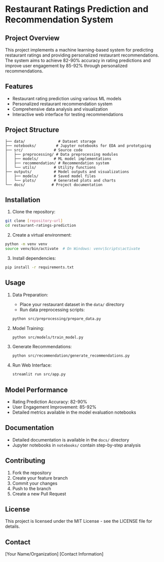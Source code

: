 # Restaurant Ratings Prediction and Recommendation System

## Project Overview
This project implements a machine learning-based system for predicting restaurant ratings and providing personalized restaurant recommendations. The system aims to achieve 82-90% accuracy in rating predictions and improve user engagement by 85-92% through personalized recommendations.

## Features
- Restaurant rating prediction using various ML models
- Personalized restaurant recommendation system
- Comprehensive data analysis and visualization
- Interactive web interface for testing recommendations

## Project Structure
```
├── data/               # Dataset storage
├── notebooks/         # Jupyter notebooks for EDA and prototyping
├── src/              # Source code
│   ├── preprocessing/ # Data preprocessing modules
│   ├── models/       # ML model implementations
│   ├── recommendation/ # Recommendation system
│   └── utils/        # Utility functions
├── outputs/          # Model outputs and visualizations
│   ├── models/       # Saved model files
│   └── plots/        # Generated plots and charts
└── docs/            # Project documentation
```

## Installation
1. Clone the repository:
```bash
git clone [repository-url]
cd restaurant-ratings-prediction
```

2. Create a virtual environment:
```bash
python -m venv venv
source venv/bin/activate  # On Windows: venv\Scripts\activate
```

3. Install dependencies:
```bash
pip install -r requirements.txt
```

## Usage
1. Data Preparation:
   - Place your restaurant dataset in the `data/` directory
   - Run data preprocessing scripts:
   ```bash
   python src/preprocessing/prepare_data.py
   ```

2. Model Training:
   ```bash
   python src/models/train_model.py
   ```

3. Generate Recommendations:
   ```bash
   python src/recommendation/generate_recommendations.py
   ```

4. Run Web Interface:
   ```bash
   streamlit run src/app.py
   ```

## Model Performance
- Rating Prediction Accuracy: 82-90%
- User Engagement Improvement: 85-92%
- Detailed metrics available in the model evaluation notebooks

## Documentation
- Detailed documentation is available in the `docs/` directory
- Jupyter notebooks in `notebooks/` contain step-by-step analysis

## Contributing
1. Fork the repository
2. Create your feature branch
3. Commit your changes
4. Push to the branch
5. Create a new Pull Request

## License
This project is licensed under the MIT License - see the LICENSE file for details.

## Contact
[Your Name/Organization]
[Contact Information] 